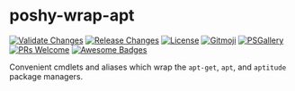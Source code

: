 # poshy-wrap-apt

[![Validate Changes](https://github.com/pwshrc/poshy-wrap-apt/actions/workflows/validate.yml/badge.svg)](https://github.com/pwshrc/poshy-wrap-apt/actions/workflows/validate.yml)
[![Release Changes](https://github.com/pwshrc/poshy-wrap-apt/actions/workflows/release.yml/badge.svg)](https://github.com/pwshrc/poshy-wrap-apt/actions/workflows/release.yml)
[![License](https://img.shields.io/github/license/pwshrc/poshy-wrap-apt)](./LICENSE.txt)
[![Gitmoji](https://img.shields.io/badge/gitmoji-%20😜%20😍-FFDD67.svg?style=flat-square)](https://gitmoji.carloscuesta.me/)
[![PSGallery](https://img.shields.io/powershellgallery/dt/poshy-wrap-apt.svg)](https://www.powershellgallery.com/packages/poshy-wrap-apt)
[![PRs Welcome](https://img.shields.io/badge/PRs-welcome-brightgreen.svg?style=flat-square)](http://makeapullrequest.com)
[![Awesome Badges](https://img.shields.io/badge/badges-awesome-green.svg)](https://github.com/Naereen/badges)

Convenient cmdlets and aliases which wrap the `apt-get`, `apt`, and `aptitude` package managers.

